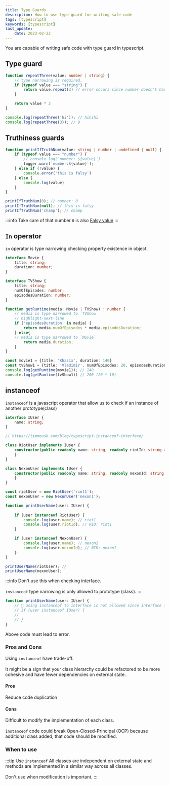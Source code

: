 ```yaml
---
title: Type Guards
description: How to use type guard for writing safe code
tags: [typescript]
keywords: [typescript]
last_update:
    date: 2023-02-22
---
```


You are capable of writing safe code with type guard in typescript.

## Type guard
```typescript
function repeatThree(value: number | string) {
    // type narrowing is required.
    if (typeof value === "string") {
        return value.repeat(3) // error occurs since number doesn't have repeat() method.
    }

    return value * 3
}

console.log(repeatThree('hi')); // hihihi
console.log(repeatThree(3)); // 9
```

## Truthiness guards
```typescript
function printIfTruthNum(value: string | number | undefined | null) {
    if (typeof value === "number") {
        // console.log(`number: ${value}`)
        logger.warn(`number:${value}`);
    } else if (!value) {
        console.error('this is falsy')
    } else {
        console.log(value)
    }
}

printIfTruthNum(0); // number: 0
printIfTruthNum(null); // this is falsy
printIfTruthNum('champ'); // champ
```

:::info
Take care of that number `0` is also [Falsy value](https://developer.mozilla.org/en-US/docs/Glossary/Falsy)
:::


## `In` operator
`in` operator is type narrowing checking property existence in object.

```typescript
interface Movie {
    title: string;
    duration: number;
}

interface TVShow {
    title: string;
    numOfEpisodes: number;
    episodesDuration: number;
}

function getRuntime(media: Movie | TVShow) : number {
    // media is type narrowed to `TVShow`
    // highlight-next-line
    if ('episodesDuration' in media) {
        return media.numOfEpisodes * media.episodesDuration;
    } else{
    // media is type narrowed to `Movie`
        return media.duration;
    }
}

const movie1 = {title: 'Khazix', duration: 140}
const tvShow1 = {title: 'Vladimir', numOfEpisodes: 20, episodesDuration: 10}
console.log(getRuntime(movie1)); // 140
console.log(getRuntime(tvShow1)) // 200 (20 * 10)
```


## instanceof
`instanceof` is a javascript operator that allow us to check if an instance of another prototype(class)

```typescript
interface IUser {
    name: string;
}

// https://timmousk.com/blog/typescript-instanceof-interface/

class RiotUser implements IUser {
    constructor(public readonly name: string, readonly riotId: string = "RID: " + name) {
    }
}

class NexonUser implements IUser {
    constructor(public readonly name: string, readonly nexonId: string = "NID: " + name) {
    }
}

const riotUser = new RiotUser('riot1');
const nexonUser = new NexonUser('nexon1');

function printUserName(user: IUser) {
    
    if (user instanceof RiotUser) {
        console.log(user.name); // riot1
        console.log(user.riotId); // RID: riot1
    }

    if (user instanceof NexonUser) {
        console.log(user.name); // nexon1
        console.log(user.nexonId); // NID: nexon1
    }
}

printUserName(riotUser); // 
printUserName(nexonUser);
```

:::info
Don't use this when checking interface.<br></br>
`instanceof` type narrowing is only allowed to prototype (class). 
:::


```typescript
function printUserName(user: IUser) {
    // 🚫 using instanceof to interface is not allowed since interface is just type.
    // if (user instanceof IUser) { 
    // 
    // }
}
```
Above code must lead to error.

### Pros and Cons
Using `instanceof` have trade-off. <br></br>
It might be a sign that your class hierarchy could be refactored to be more cohesive and have fewer dependencies on external state.

#### Pros
Reduce code duplication
#### Cons 
Difficult to modify the implementation of each class. <br></br>
`instanceof` code could break Open-Closed-Principal (OCP) because additional class added, that code should be modified.

### When to use
:::tip
Use `instanceof` All classes are independent on external state and methods are implemented in a similar way across all classes. <br></br>
Don't use when modification is important.
:::

